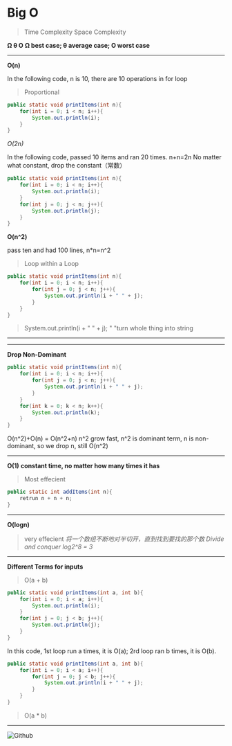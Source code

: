 # Big O

> Time Complexity
> Space Complexity

**Ω θ O**
**Ω best case; θ average case; O worst case**

---

**O(n)**

In the following code, n is 10, there are 10 operations in for loop
>Proportional

```java
public static void printItems(int n){
    for(int i = 0; i < n; i++){
        System.out.println(i);
    }
}

```

*O(2n)*

In the following code, passed 10 items and ran 20 times. n+n=2n
No matter what constant, drop the constant（常数）

```java
public static void printItems(int n){
    for(int i = 0; i < n; i++){
        System.out.println(i);
    }
    for(int j = 0; j < n; j++){
        System.out.println(j);
    }
}

```
**O(n^2)**

pass ten and had 100 lines, n*n=n^2
>Loop within a Loop

```java
public static void printItems(int n){
    for(int i = 0; i < n; i++){
        for(int j = 0; j < n; j++){
            System.out.println(i + " " + j);
        }
    }
}

```
>System.out.println(i + " " + j); 
>" "turn whole thing into string

---
---
**Drop Non-Dominant**


```java
public static void printItems(int n){
    for(int i = 0; i < n; i++){
        for(int j = 0; j < n; j++){
            System.out.println(i + " " + j);
        }
    }
    for(int k = 0; k < n; k++){
        System.out.println(k);
    }
}

```
O(n^2)+O(n) = O(n^2+n)
n^2 grow fast, n^2 is dominant term, n is non-dominant, so we drop n, still O(n^2)

---

**O(1)**
**constant time, no matter how many times it has**
>Most effecient 

```java
public static int addItems(int n){
    retrun n + n + n;
}

```
---

**O(logn)**

>very effecient
*将一个数组不断地对半切开，直到找到要找的那个数 Divide and conquer*
*log2^8 = 3*

---
**Different Terms for inputs**

>O(a + b)
```java
public static void printItems(int a, int b){
    for(int i = 0; i < a; i++){
        System.out.println(i);
    }
    for(int j = 0; j < b; j++){
        System.out.println(j);
    }
}

```
In this code, 1st loop run a times, it is O(a); 2rd loop ran b times, it is O(b). 

```java
public static void printItems(int a, int b){
    for(int i = 0; i < a; i++){
        for(int j = 0; j < b; j++){
            System.out.println(i + " " + j);
        }
    }
}

```
>O(a * b)

---
![Github](https://github.com/ziyanw52/Data-Structure_Algorithms/blob/main/Pic/Screen%20Shot%202023-08-12%20at%2012.34.23%20PM.png)

















